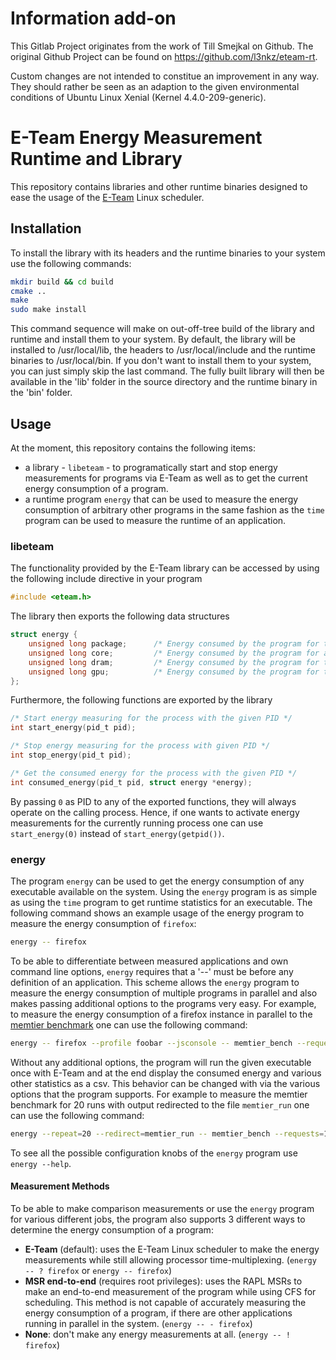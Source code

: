 # Information add-on

This Gitlab Project originates from the work of Till Smejkal on Github.
The original Github Project can be found on https://github.com/l3nkz/eteam-rt.

Custom changes are not intended to constitue an improvement in any way. They should rather be 
seen as an adaption to the given environmental conditions of Ubuntu Linux Xenial 
(Kernel 4.4.0-209-generic).

# E-Team Energy Measurement Runtime and Library

This repository contains libraries and other runtime binaries designed to ease the usage of the
[E-Team](https://os.inf.tu-dresden.de/papers_ps/atc2017-e-team.pdf) Linux scheduler.

## Installation

To install the library with its headers and the runtime binaries to your system use the following commands:

```bash
mkdir build && cd build
cmake ..
make
sudo make install
```

This command sequence will make on out-off-tree build of the library and runtime and install them to your system.
By default, the library will be installed to /usr/local/lib, the headers to /usr/local/include and the runtime
binaries to /usr/local/bin. If you don't want to install them to your system, you can just simply skip the
last command. The fully built library will then be available in the 'lib' folder in the source directory and the
runtime binary in the 'bin' folder.

## Usage

At the moment, this repository contains the following items:

+ a library - `libeteam` - to programatically start and stop energy measurements for programs via E-Team as well as to get the
  current energy consumption of a program.
+ a runtime program `energy` that can be used to measure the energy consumption of arbitrary other programs in the same
  fashion as the `time` program can be used to measure the runtime of an application.

### libeteam

The functionality provided by the E-Team library can be accessed by using the following include directive in your program

```c
#include <eteam.h>
```

The library then exports the following data structures

```c
struct energy {
    unsigned long package;      /* Energy consumed by the program for the whole package (uJ) */
    unsigned long core;         /* Energy consumed by the program for all CPU cores (uJ) */
    unsigned long dram;         /* Energy consumed by the program for the DRAM (uJ) */
    unsigned long gpu;          /* Energy consumed by the program for the internal GPU (uJ) */
};
```

Furthermore, the following functions are exported by the library

```c
/* Start energy measuring for the process with the given PID */
int start_energy(pid_t pid);

/* Stop energy measuring for the process with given PID */
int stop_energy(pid_t pid);

/* Get the consumed energy for the process with the given PID */
int consumed_energy(pid_t pid, struct energy *energy);
```

By passing `0` as PID to any of the exported functions, they will always operate on the calling process. Hence, if one wants
to activate energy measurements for the currently running process one can use `start_energy(0)` instead of `start_energy(getpid())`.

### energy

The program `energy` can be used to get the energy consumption of any executable available on the system. Using the `energy` program
is as simple as using the `time` program to get runtime statistics for an executable. The following command shows an example usage
of the energy program to measure the energy consumption of `firefox`:

```bash
energy -- firefox
```

To be able to differentiate between measured applications and own command line options, `energy` requires that a '--' must be before
any definition of an application. This scheme allows the `energy` program to measure the energy consumption of multiple programs
in parallel and also makes passing additional options to the programs very easy. For example, to measure the energy consumption of a
firefox instance in parallel to the [memtier benchmark][memtierbench] one can use the following command:

```bash
energy -- firefox --profile foobar --jsconsole -- memtier_bench --request=10000 --data-size=1024
```

Without any additional options, the program will run the given executable once with E-Team and at the end display the consumed energy
and various other statistics as a csv. This behavior can be changed with via the various options that the program supports. For example
to measure the memtier benchmark for 20 runs with output redirected to the file `memtier_run` one can use the following command:

```bash
energy --repeat=20 --redirect=memtier_run -- memtier_bench --requests=10000 --data-size=1024
```

To see all the possible configuration knobs of the `energy` program use `energy --help`.

#### Measurement Methods

To be able to make comparison measurements or use the `energy` program for various different jobs, the program also supports 3 different
ways to determine the energy consumption of a program:

+ **E-Team** (default): uses the E-Team Linux scheduler to make the energy measurements while still allowing processor time-multiplexing.
  (`energy -- ? firefox` or `energy -- firefox`)
+ **MSR end-to-end** (requires root privileges): uses the RAPL MSRs to make an end-to-end measurement of the program while using CFS
  for scheduling. This method is not capable of accurately measuring the energy consumption of a program, if there are other applications
  running in parallel in the system. (`energy -- - firefox`)
+ **None**: don't make any energy measurements at all. (`energy -- ! firefox`)


[eteam]: https://dummy.com "E-Team scheduler for the Linux kernel"
[memtierbench]: https://github.com/RedisLabs/memtier_benchmark "NoSQL Redis and Memcache traffic generation and benchmarking tool"
